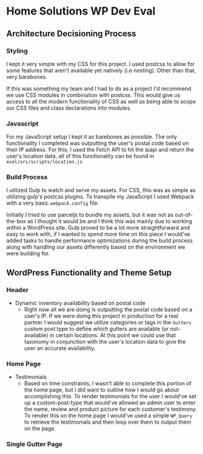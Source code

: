 # Home Solutions WP Dev Eval

## Architecture Decisioning Process

### Styling
I kept it very simple with my CSS for this project. I used postcss to allow for some features that aren't available yet natively (i.e nesting). Other than that, very barebones.

If this was something my team and I had to do as a project I'd recommend we use CSS modules in combination with postcss. This would give us access to all the modern functionality of CSS as well as being able to scope our CSS files and class declarations into modules. 

### Javascript
For my JavaScript setup I kept it as barebones as possible. The only functionality I completed was outputting the user's postal code based on their IP address. For this, I used the Fetch API to hit the ipapi and return the user's location data, all of this functionality can be found in `eval/src/scripts/location.js`

### Build Process
I utilized Gulp to watch and serve my assets. For CSS, this was as simple as utilizing gulp's postcss plugins. To transpile my JavaScript I used Webpack with a very basic `webpack.config` file.

Initially I tried to use parceljs to bundle my assets, but it was not as out-of-the-box as I thought it would be and I think this was mainly due to working within a WordPress site. Gulp proved to be a lot more straightforward and easy to work with, if I wanted to spend more time on this piece I would've added tasks to handle performance optimizations during the build process along with handling our assets differently based on the environment we were building for.

## WordPress Functionality and Theme Setup

### Header
* Dynamic inventory availability based on postal code
    * Right now all we are doing is outputting the postal code based on a user's IP. If we were doing this project in production for a real partner I would suggest we utilize categories or tags in the `Gutters` custom post type to define which gutters are available (or not-available) in certain locations. At this point we could use that taxonomy in conjunction with the user's location data to give the user an accurate availability.

### Home Page
* Testimonials 
  * Based on time constraints, I wasn't able to complete this portion of the home page, but I did want to outline how I would go about accomplishing this. To render testimonials for the user I would've set up a custom-post-type that would've allowed an admin user to enter the name, review and product picture for each customer's testimony. To render this on the home page I would've used a simple `WP_Query` to retrieve the testimonials and then loop over them to output them on the page.

### Single Gutter Page



